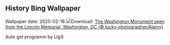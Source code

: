 ## History Bing Wallpaper
Wallpaper date: 2025-02-18
![](https://www.bing.com/th?id=OHR.LincolnSunrise_EN-US7725604655_UHD.jpg&w=1000)Download: [The Washington Monument seen from the Lincoln Memorial, Washington, DC (© lucky-photographer/Alamy)](https://www.bing.com/th?id=OHR.LincolnSunrise_EN-US7725604655_UHD.jpg)

Auto get programm by LtgX
